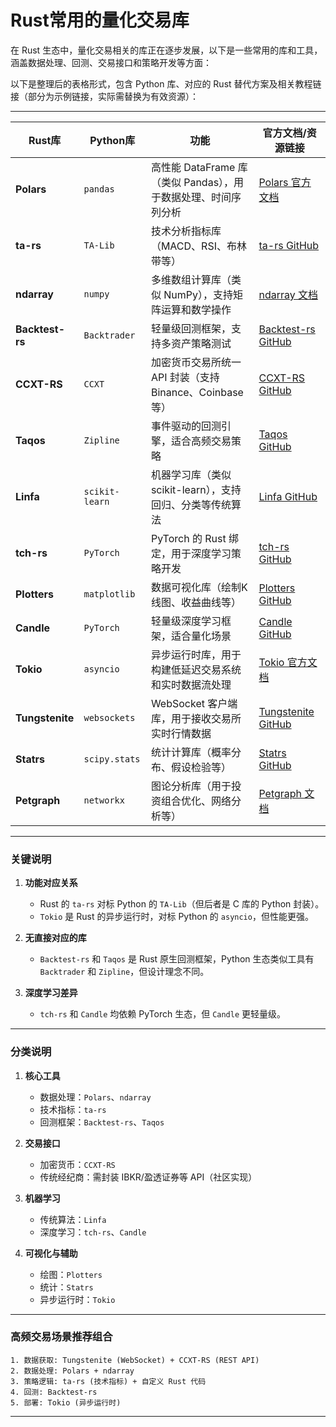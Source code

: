 # Rust常用的量化交易库
在 Rust 生态中，量化交易相关的库正在逐步发展，以下是一些常用的库和工具，涵盖数据处理、回测、交易接口和策略开发等方面：

以下是整理后的表格形式，包含 Python 库、对应的 Rust 替代方案及相关教程链接（部分为示例链接，实际需替换为有效资源）：

---

| **Rust库**         | **Python库** | **功能**                                                                 | **官方文档/资源链接**                                                                 |
|------------------|------------------|-------------------------------------------------------------------------|-------------------------------------------------------------------------------------|
| **Polars**       | `pandas`         | 高性能 DataFrame 库（类似 Pandas），用于数据处理、时间序列分析                | [Polars 官方文档](https://pola-rs.github.io/polars-book/user-guide/)                |
| **ta-rs**        | `TA-Lib`         | 技术分析指标库（MACD、RSI、布林带等）                                       | [ta-rs GitHub](https://github.com/soulmachine/ta-rs)                                |
| **ndarray**      | `numpy`          | 多维数组计算库（类似 NumPy），支持矩阵运算和数学操作                          | [ndarray 文档](https://docs.rs/ndarray/latest/ndarray/)                            |
| **Backtest-rs**  | `Backtrader`     | 轻量级回测框架，支持多资产策略测试                                           | [Backtest-rs GitHub](https://github.com/psymbio/backtest-rs)                       |
| **CCXT-RS**      | `CCXT`           | 加密货币交易所统一 API 封装（支持 Binance、Coinbase 等）                     | [CCXT-RS GitHub](https://github.com/ccxt-rust/ccxt-rs)                             |
| **Taqos**        | `Zipline`        | 事件驱动的回测引擎，适合高频交易策略                                          | [Taqos GitHub](https://github.com/taqos/taqos)                                     |
| **Linfa**        | `scikit-learn`   | 机器学习库（类似 scikit-learn），支持回归、分类等传统算法                      | [Linfa GitHub](https://github.com/rust-ml/linfa)                                   |
| **tch-rs**       | `PyTorch`        | PyTorch 的 Rust 绑定，用于深度学习策略开发                                   | [tch-rs GitHub](https://github.com/LaurentMazare/tch-rs)                           |
| **Plotters**     | `matplotlib`     | 数据可视化库（绘制K线图、收益曲线等）                                        | [Plotters GitHub](https://github.com/38/plotters-rs)                               |
| **Candle**       | `PyTorch`        | 轻量级深度学习框架，适合量化场景                                             | [Candle GitHub](https://github.com/huggingface/candle)                             |
| **Tokio**        | `asyncio`        | 异步运行时库，用于构建低延迟交易系统和实时数据流处理                           | [Tokio 官方文档](https://tokio.rs/)                                                |
| **Tungstenite**  | `websockets`     | WebSocket 客户端库，用于接收交易所实时行情数据                               | [Tungstenite GitHub](https://github.com/snapview/tungstenite-rs)                   |
| **Statrs**       | `scipy.stats`    | 统计计算库（概率分布、假设检验等）                                           | [Statrs GitHub](https://github.com/boxtown/statrs)                                 |
| **Petgraph**     | `networkx`       | 图论分析库（用于投资组合优化、网络分析等）                                    | [Petgraph 文档](https://docs.rs/petgraph/latest/petgraph/)                         |

---

### **关键说明**
1. **功能对应关系**  
   - Rust 的 `ta-rs` 对标 Python 的 `TA-Lib`（但后者是 C 库的 Python 封装）。  
   - `Tokio` 是 Rust 的异步运行时，对标 Python 的 `asyncio`，但性能更强。  

2. **无直接对应的库**  
   - `Backtest-rs` 和 `Taqos` 是 Rust 原生回测框架，Python 生态类似工具有 `Backtrader` 和 `Zipline`，但设计理念不同。  

3. **深度学习差异**  
   - `tch-rs` 和 `Candle` 均依赖 PyTorch 生态，但 `Candle` 更轻量级。  

---

### **分类说明**
1. **核心工具**  
   - 数据处理：`Polars`、`ndarray`  
   - 技术指标：`ta-rs`  
   - 回测框架：`Backtest-rs`、`Taqos`  

2. **交易接口**  
   - 加密货币：`CCXT-RS`  
   - 传统经纪商：需封装 IBKR/盈透证券等 API（社区实现）  

3. **机器学习**  
   - 传统算法：`Linfa`  
   - 深度学习：`tch-rs`、`Candle`  

4. **可视化与辅助**  
   - 绘图：`Plotters`  
   - 统计：`Statrs`  
   - 异步运行时：`Tokio`  

---

### **高频交易场景推荐组合**
```text
1. 数据获取: Tungstenite (WebSocket) + CCXT-RS (REST API)  
2. 数据处理: Polars + ndarray  
3. 策略逻辑: ta-rs (技术指标) + 自定义 Rust 代码  
4. 回测: Backtest-rs  
5. 部署: Tokio (异步运行时)  
```



---
